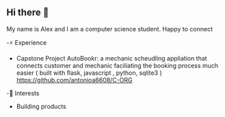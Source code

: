 ## Hi there 👋
My name is Alex and I am a computer science student. Happy to connect 
<!--
**antonioa6608/antonioa6608** is a ✨ _special_ ✨ repository because its `README.md` (this file) appears on your GitHub profile.

Here are some ideas to get you started:-->
-⚡ Experience 
+ Capstone Project AutoBookr: a mechanic scheudling appliation that connects customer and mechanic faciliating the booking process much easier ( built with flask, javascript , python, sqlite3 ) https://github.com/antonioa6608/C-ORG 

-🌱 Interests
+ Building products 
  

